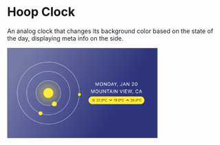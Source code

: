 # Hoop Clock

An analog clock that changes its background color based on the state of the day, displaying meta info on the side.

<img src='hoop.png' width='350'>
